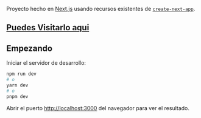 Proyecto hecho en  [Next.js](https://nextjs.org/) usando recursos existentes de [`create-next-app`](https://github.com/vercel/next.js/tree/canary/packages/create-next-app). 

##  [Puedes Visitarlo aqui](https://discover-coffe-stores-eliosth.vercel.app/)

## Empezando

Iniciar el servidor de desarrollo:

```bash
npm run dev
# o
yarn dev
# o
pnpm dev
```

Abrir el puerto  [http://localhost:3000](http://localhost:3000) del navegador para ver el resultado.





